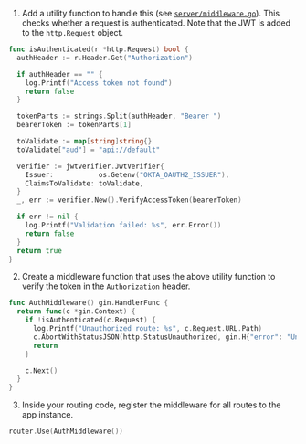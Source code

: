 1. Add a utility function to handle this (see [`server/middleware.go`](https://github.com/okta-samples/okta-go-api-sample/blob/main/server/middleware.go)). This checks whether a request is authenticated. Note that the JWT is added to the `http.Request` object.

```go
func isAuthenticated(r *http.Request) bool {
  authHeader := r.Header.Get("Authorization")

  if authHeader == "" {
    log.Printf("Access token not found")
    return false
  }

  tokenParts := strings.Split(authHeader, "Bearer ")
  bearerToken := tokenParts[1]

  toValidate := map[string]string{}
  toValidate["aud"] = "api://default"

  verifier := jwtverifier.JwtVerifier{
    Issuer:           os.Getenv("OKTA_OAUTH2_ISSUER"),
    ClaimsToValidate: toValidate,
  }
  _, err := verifier.New().VerifyAccessToken(bearerToken)

  if err != nil {
    log.Printf("Validation failed: %s", err.Error())
    return false
  }
  return true
}
```

2. Create a middleware function that uses the above utility function to verify the token in the `Authorization` header. 

```go
func AuthMiddleware() gin.HandlerFunc {
  return func(c *gin.Context) {
    if !isAuthenticated(c.Request) {
      log.Printf("Unauthorized route: %s", c.Request.URL.Path)
      c.AbortWithStatusJSON(http.StatusUnauthorized, gin.H{"error": "Unauthorized route"})
      return
    }

    c.Next()
  }
}
```

3. Inside your routing code, register the middleware for all routes to the app instance.

```go
router.Use(AuthMiddleware())
```
